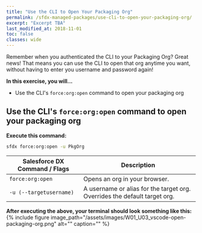 ```yaml
---
title: "Use the CLI to Open Your Packaging Org"
permalink: /sfdx-managed-packages/use-cli-to-open-your-packaging-org/
excerpt: "Excerpt TBA"
last_modified_at: 2018-11-01
toc: false
classes: wide
---
```


Remember when you authenticated the CLI to your Packaging Org?  Great news! That means you can use the CLI to open that org anytime you want, without having to enter you username and password again!

**In this exercise, you will...**

* Use the CLI's `force:org:open` command to open your packaging org

## Use the CLI's `force:org:open` command to open your packaging org

**Execute this command:**
```bash
sfdx force:org:open -u PkgOrg
```

| Salesforce DX Command / Flags   | Description                                             |
| --------------------------------| --------------------------------------------------------|
| `force:org:open`                | Opens an org in your browser.                           |
| `-u (--targetusername)`         | A username or alias for the target org. Overrides the default target org. |

**After executing the above, your terminal should look something like this:**
{% include figure image_path="/assets/images/W01_U03_vscode-open-packaging-org.png" alt="" caption="" %}

